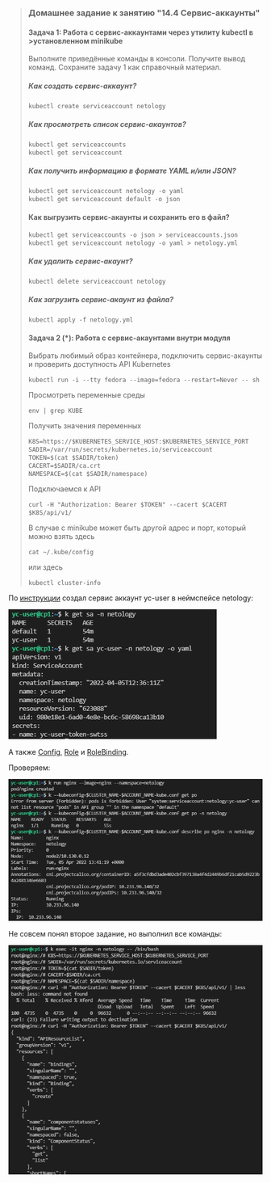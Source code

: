 >### Домашнее задание к занятию "14.4 Сервис-аккаунты"
>
>#### Задача 1: Работа с сервис-аккаунтами через утилиту kubectl в >установленном minikube
>
>Выполните приведённые команды в консоли. Получите вывод команд. Сохраните
>задачу 1 как справочный материал.
>
>##### Как создать сервис-аккаунт?
>
>```
>kubectl create serviceaccount netology
>```
>
>##### Как просмотреть список сервис-акаунтов?
>
>```
>kubectl get serviceaccounts
>kubectl get serviceaccount
>```
>
>##### Как получить информацию в формате YAML и/или JSON?
>
>```
>kubectl get serviceaccount netology -o yaml
>kubectl get serviceaccount default -o json
>```
>
>#### Как выгрузить сервис-акаунты и сохранить его в файл?
>
>```
>kubectl get serviceaccounts -o json > serviceaccounts.json
>kubectl get serviceaccount netology -o yaml > netology.yml
>```
>
>##### Как удалить сервис-акаунт?
>
>```
>kubectl delete serviceaccount netology
>```
>
>##### Как загрузить сервис-акаунт из файла?
>
>```
>kubectl apply -f netology.yml
>```
>
>#### Задача 2 (*): Работа с сервис-акаунтами внутри модуля
>
>Выбрать любимый образ контейнера, подключить сервис-акаунты и проверить
>доступность API Kubernetes
>
>```
>kubectl run -i --tty fedora --image=fedora --restart=Never -- sh
>```
>
>Просмотреть переменные среды
>
>```
>env | grep KUBE
>```
>
>Получить значения переменных
>
>```
>K8S=https://$KUBERNETES_SERVICE_HOST:$KUBERNETES_SERVICE_PORT
>SADIR=/var/run/secrets/kubernetes.io/serviceaccount
>TOKEN=$(cat $SADIR/token)
>CACERT=$SADIR/ca.crt
>NAMESPACE=$(cat $SADIR/namespace)
>```
>
>Подключаемся к API
>
>```
>curl -H "Authorization: Bearer $TOKEN" --cacert $CACERT $K8S/api/v1/
>```
>
>В случае с minikube может быть другой адрес и порт, который можно взять здесь
>
>```
>cat ~/.kube/config
>```
>
>или здесь
>
>```
>kubectl cluster-info
>```

По [инструкции](https://github.com/hamnsk/k8s/blob/main/serviceaccount.md) создал сервис аккаунт yc-user в неймспейсе netology:

![sa](sa.jpg)

А также [Config](cluster.local-yc-user-kube.conf), [Role](read-exec-pods-svc-ing-role.yaml) и [RoleBinding](read-exec-pods-svc-ing-role.yaml).

Проверяем:

![po](po.jpg)

Не совсем понял второе задание, но выполнил все команды:

![t2](t2.jpg)